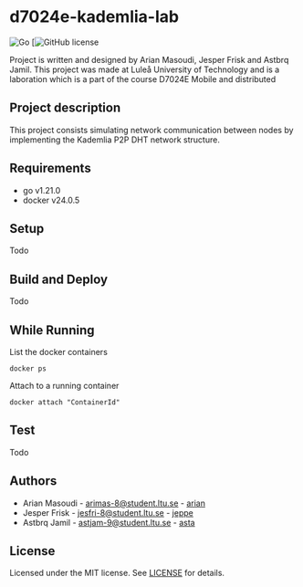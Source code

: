 # d7024e-kademlia-lab

![Go]()
[![GitHub license]()

Project is written and designed by Arian Masoudi, Jesper Frisk and Astbrq Jamil. This project was made at Luleå University of Technology and is a laboration which is a part of the course D7024E Mobile and distributed 

## Project description
This project consists simulating network communication between nodes by implementing the Kademlia P2P DHT network structure.

## Requirements
* go v1.21.0
* docker v24.0.5

## Setup
Todo

## Build and Deploy
Todo

## While Running

List the docker containers
```
docker ps
```

Attach to a running container
```
docker attach "ContainerId"
```

## Test
Todo

## Authors
* Arian Masoudi - arimas-8@student.ltu.se - [arian](https://github.com/arianfiftyone)
* Jesper Frisk - jesfri-8@student.ltu.se - [jeppe](https://github.com/mrdweller)
* Astbrq Jamil - astjam-9@student.ltu.se - [asta](https://github.com/asta987)

## License
Licensed under the MIT license. See [LICENSE](LICENSE) for details.

